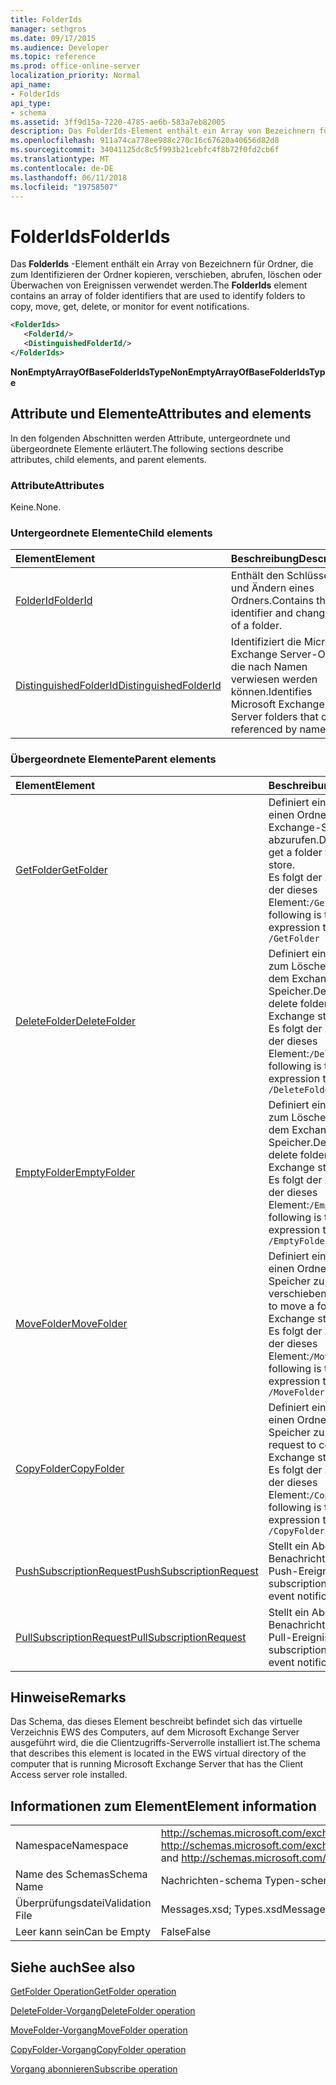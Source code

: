 ```yaml
---
title: FolderIds
manager: sethgros
ms.date: 09/17/2015
ms.audience: Developer
ms.topic: reference
ms.prod: office-online-server
localization_priority: Normal
api_name:
- FolderIds
api_type:
- schema
ms.assetid: 3ff9d15a-7220-4785-ae6b-583a7eb82005
description: Das FolderIds-Element enthält ein Array von Bezeichnern für Ordner, die zum Identifizieren der Ordner kopieren, verschieben, abrufen, löschen oder Überwachen von Ereignissen verwendet werden.
ms.openlocfilehash: 911a74ca778ee988c270c16c67620a40656d82d8
ms.sourcegitcommit: 34041125dc8c5f993b21cebfc4f8b72f0fd2cb6f
ms.translationtype: MT
ms.contentlocale: de-DE
ms.lasthandoff: 06/11/2018
ms.locfileid: "19758507"
---
```

# <a name="folderids"></a><span data-ttu-id="ee62e-103">FolderIds</span><span class="sxs-lookup"><span data-stu-id="ee62e-103">FolderIds</span></span>

<span data-ttu-id="ee62e-104">Das **FolderIds** -Element enthält ein Array von Bezeichnern für Ordner, die zum Identifizieren der Ordner kopieren, verschieben, abrufen, löschen oder Überwachen von Ereignissen verwendet werden.</span><span class="sxs-lookup"><span data-stu-id="ee62e-104">The **FolderIds** element contains an array of folder identifiers that are used to identify folders to copy, move, get, delete, or monitor for event notifications.</span></span> 
  
```xml
<FolderIds>
   <FolderId/>
   <DistinguishedFolderId/>
</FolderIds>
```

 <span data-ttu-id="ee62e-105">**NonEmptyArrayOfBaseFolderIdsType**</span><span class="sxs-lookup"><span data-stu-id="ee62e-105">**NonEmptyArrayOfBaseFolderIdsType**</span></span>
## <a name="attributes-and-elements"></a><span data-ttu-id="ee62e-106">Attribute und Elemente</span><span class="sxs-lookup"><span data-stu-id="ee62e-106">Attributes and elements</span></span>

<span data-ttu-id="ee62e-107">In den folgenden Abschnitten werden Attribute, untergeordnete und übergeordnete Elemente erläutert.</span><span class="sxs-lookup"><span data-stu-id="ee62e-107">The following sections describe attributes, child elements, and parent elements.</span></span>
  
### <a name="attributes"></a><span data-ttu-id="ee62e-108">Attribute</span><span class="sxs-lookup"><span data-stu-id="ee62e-108">Attributes</span></span>

<span data-ttu-id="ee62e-109">Keine.</span><span class="sxs-lookup"><span data-stu-id="ee62e-109">None.</span></span>
  
### <a name="child-elements"></a><span data-ttu-id="ee62e-110">Untergeordnete Elemente</span><span class="sxs-lookup"><span data-stu-id="ee62e-110">Child elements</span></span>

|<span data-ttu-id="ee62e-111">**Element**</span><span class="sxs-lookup"><span data-stu-id="ee62e-111">**Element**</span></span>|<span data-ttu-id="ee62e-112">**Beschreibung**</span><span class="sxs-lookup"><span data-stu-id="ee62e-112">**Description**</span></span>|
|:-----|:-----|
|[<span data-ttu-id="ee62e-113">FolderId</span><span class="sxs-lookup"><span data-stu-id="ee62e-113">FolderId</span></span>](folderid.md) <br/> |<span data-ttu-id="ee62e-114">Enthält den Schlüssel-ID und Ändern eines Ordners.</span><span class="sxs-lookup"><span data-stu-id="ee62e-114">Contains the identifier and change key of a folder.</span></span>  <br/> |
|[<span data-ttu-id="ee62e-115">DistinguishedFolderId</span><span class="sxs-lookup"><span data-stu-id="ee62e-115">DistinguishedFolderId</span></span>](distinguishedfolderid.md) <br/> |<span data-ttu-id="ee62e-116">Identifiziert die Microsoft Exchange Server-Ordner, die nach Namen verwiesen werden können.</span><span class="sxs-lookup"><span data-stu-id="ee62e-116">Identifies Microsoft Exchange Server folders that can be referenced by name.</span></span>  <br/> |
   
### <a name="parent-elements"></a><span data-ttu-id="ee62e-117">Übergeordnete Elemente</span><span class="sxs-lookup"><span data-stu-id="ee62e-117">Parent elements</span></span>

|<span data-ttu-id="ee62e-118">**Element**</span><span class="sxs-lookup"><span data-stu-id="ee62e-118">**Element**</span></span>|<span data-ttu-id="ee62e-119">**Beschreibung**</span><span class="sxs-lookup"><span data-stu-id="ee62e-119">**Description**</span></span>|
|:-----|:-----|
|[<span data-ttu-id="ee62e-120">GetFolder</span><span class="sxs-lookup"><span data-stu-id="ee62e-120">GetFolder</span></span>](getfolder.md) <br/> |<span data-ttu-id="ee62e-121">Definiert eine Anforderung an einen Ordner aus dem Exchange-Speicher abzurufen.</span><span class="sxs-lookup"><span data-stu-id="ee62e-121">Defines a request to get a folder from the Exchange store.</span></span>  <br/> <span data-ttu-id="ee62e-122">Es folgt der XPath-Ausdruck, der dieses Element:`/GetFolder`</span><span class="sxs-lookup"><span data-stu-id="ee62e-122">The following is the XPath expression to this element:  `/GetFolder`</span></span> <br/> |
|[<span data-ttu-id="ee62e-123">DeleteFolder</span><span class="sxs-lookup"><span data-stu-id="ee62e-123">DeleteFolder</span></span>](deletefolder.md) <br/> |<span data-ttu-id="ee62e-124">Definiert eine Anforderung zum Löschen von Ordnern aus dem Exchange-Speicher.</span><span class="sxs-lookup"><span data-stu-id="ee62e-124">Defines a request to delete folders from the Exchange store.</span></span>  <br/> <span data-ttu-id="ee62e-125">Es folgt der XPath-Ausdruck, der dieses Element:`/DeleteFolder`</span><span class="sxs-lookup"><span data-stu-id="ee62e-125">The following is the XPath expression to this element:  `/DeleteFolder`</span></span> <br/> |
|[<span data-ttu-id="ee62e-126">EmptyFolder</span><span class="sxs-lookup"><span data-stu-id="ee62e-126">EmptyFolder</span></span>](emptyfolder.md) <br/> |<span data-ttu-id="ee62e-127">Definiert eine Anforderung zum Löschen von Ordnern aus dem Exchange-Speicher.</span><span class="sxs-lookup"><span data-stu-id="ee62e-127">Defines a request to delete folders from the Exchange store.</span></span>  <br/> <span data-ttu-id="ee62e-128">Es folgt der XPath-Ausdruck, der dieses Element:`/EmptyFolder`</span><span class="sxs-lookup"><span data-stu-id="ee62e-128">The following is the XPath expression to this element:  `/EmptyFolder`</span></span> <br/> |
|[<span data-ttu-id="ee62e-129">MoveFolder</span><span class="sxs-lookup"><span data-stu-id="ee62e-129">MoveFolder</span></span>](movefolder.md) <br/> |<span data-ttu-id="ee62e-130">Definiert eine Anforderung an einen Ordner im Exchange-Speicher zu verschieben.</span><span class="sxs-lookup"><span data-stu-id="ee62e-130">Defines a request to move a folder in the Exchange store.</span></span>  <br/> <span data-ttu-id="ee62e-131">Es folgt der XPath-Ausdruck, der dieses Element:`/MoveFolder`</span><span class="sxs-lookup"><span data-stu-id="ee62e-131">The following is the XPath expression to this element:  `/MoveFolder`</span></span> <br/> |
|[<span data-ttu-id="ee62e-132">CopyFolder</span><span class="sxs-lookup"><span data-stu-id="ee62e-132">CopyFolder</span></span>](copyfolder.md) <br/> |<span data-ttu-id="ee62e-133">Definiert eine Anforderung an einen Ordner im Exchange-Speicher zu kopieren.</span><span class="sxs-lookup"><span data-stu-id="ee62e-133">Defines a request to copy a folder in the Exchange store.</span></span>  <br/> <span data-ttu-id="ee62e-134">Es folgt der XPath-Ausdruck, der dieses Element:`/CopyFolder`</span><span class="sxs-lookup"><span data-stu-id="ee62e-134">The following is the XPath expression to this element:  `/CopyFolder`</span></span> <br/> |
|[<span data-ttu-id="ee62e-135">PushSubscriptionRequest</span><span class="sxs-lookup"><span data-stu-id="ee62e-135">PushSubscriptionRequest</span></span>](pushsubscriptionrequest.md) <br/> |<span data-ttu-id="ee62e-136">Stellt ein Abonnement für ein Benachrichtigungsabonnement Push-Ereignis.</span><span class="sxs-lookup"><span data-stu-id="ee62e-136">Represents a subscription to a push-based event notification subscription.</span></span>  <br/> |
|[<span data-ttu-id="ee62e-137">PullSubscriptionRequest</span><span class="sxs-lookup"><span data-stu-id="ee62e-137">PullSubscriptionRequest</span></span>](pullsubscriptionrequest.md) <br/> |<span data-ttu-id="ee62e-138">Stellt ein Abonnement für ein Benachrichtigungsabonnement Pull-Ereignis.</span><span class="sxs-lookup"><span data-stu-id="ee62e-138">Represents a subscription to a pull-based event notification subscription.</span></span>  <br/> |
   
## <a name="remarks"></a><span data-ttu-id="ee62e-139">Hinweise</span><span class="sxs-lookup"><span data-stu-id="ee62e-139">Remarks</span></span>

<span data-ttu-id="ee62e-140">Das Schema, das dieses Element beschreibt befindet sich das virtuelle Verzeichnis EWS des Computers, auf dem Microsoft Exchange Server ausgeführt wird, die die Clientzugriffs-Serverrolle installiert ist.</span><span class="sxs-lookup"><span data-stu-id="ee62e-140">The schema that describes this element is located in the EWS virtual directory of the computer that is running Microsoft Exchange Server that has the Client Access server role installed.</span></span>
  
## <a name="element-information"></a><span data-ttu-id="ee62e-141">Informationen zum Element</span><span class="sxs-lookup"><span data-stu-id="ee62e-141">Element information</span></span>

|||
|:-----|:-----|
|<span data-ttu-id="ee62e-142">Namespace</span><span class="sxs-lookup"><span data-stu-id="ee62e-142">Namespace</span></span>  <br/> |<span data-ttu-id="ee62e-143">http://schemas.microsoft.com/exchange/services/2006/messages und http://schemas.microsoft.com/exchange/services/2006/types</span><span class="sxs-lookup"><span data-stu-id="ee62e-143">http://schemas.microsoft.com/exchange/services/2006/messages and http://schemas.microsoft.com/exchange/services/2006/types</span></span>  <br/> |
|<span data-ttu-id="ee62e-144">Name des Schemas</span><span class="sxs-lookup"><span data-stu-id="ee62e-144">Schema Name</span></span>  <br/> |<span data-ttu-id="ee62e-145">Nachrichten-schema Typen-schema</span><span class="sxs-lookup"><span data-stu-id="ee62e-145">Messages schema; Types schema</span></span>  <br/> |
|<span data-ttu-id="ee62e-146">Überprüfungsdatei</span><span class="sxs-lookup"><span data-stu-id="ee62e-146">Validation File</span></span>  <br/> |<span data-ttu-id="ee62e-147">Messages.xsd; Types.xsd</span><span class="sxs-lookup"><span data-stu-id="ee62e-147">Messages.xsd; Types.xsd</span></span>  <br/> |
|<span data-ttu-id="ee62e-148">Leer kann sein</span><span class="sxs-lookup"><span data-stu-id="ee62e-148">Can be Empty</span></span>  <br/> |<span data-ttu-id="ee62e-149">False</span><span class="sxs-lookup"><span data-stu-id="ee62e-149">False</span></span>  <br/> |
   
## <a name="see-also"></a><span data-ttu-id="ee62e-150">Siehe auch</span><span class="sxs-lookup"><span data-stu-id="ee62e-150">See also</span></span>



[<span data-ttu-id="ee62e-151">GetFolder Operation</span><span class="sxs-lookup"><span data-stu-id="ee62e-151">GetFolder operation</span></span>](getfolder-operation.md)
  
[<span data-ttu-id="ee62e-152">DeleteFolder-Vorgang</span><span class="sxs-lookup"><span data-stu-id="ee62e-152">DeleteFolder operation</span></span>](deletefolder-operation.md)
  
[<span data-ttu-id="ee62e-153">MoveFolder-Vorgang</span><span class="sxs-lookup"><span data-stu-id="ee62e-153">MoveFolder operation</span></span>](movefolder-operation.md)
  
[<span data-ttu-id="ee62e-154">CopyFolder-Vorgang</span><span class="sxs-lookup"><span data-stu-id="ee62e-154">CopyFolder operation</span></span>](copyfolder-operation.md)
  
[<span data-ttu-id="ee62e-155">Vorgang abonnieren</span><span class="sxs-lookup"><span data-stu-id="ee62e-155">Subscribe operation</span></span>](subscribe-operation.md)

